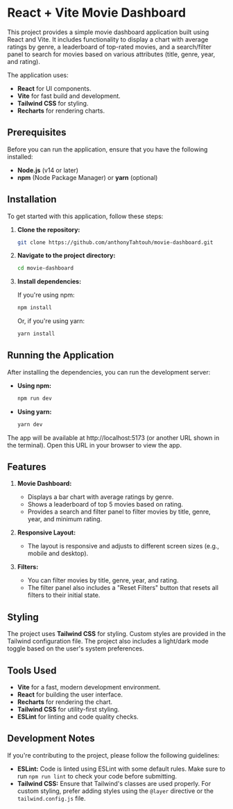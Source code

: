 
# React + Vite Movie Dashboard

This project provides a simple movie dashboard application built using React and Vite. It includes functionality to display a chart with average ratings by genre, a leaderboard of top-rated movies, and a search/filter panel to search for movies based on various attributes (title, genre, year, and rating). 

The application uses:
- **React** for UI components.
- **Vite** for fast build and development.
- **Tailwind CSS** for styling.
- **Recharts** for rendering charts.

## Prerequisites

Before you can run the application, ensure that you have the following installed:

- **Node.js** (v14 or later)
- **npm** (Node Package Manager) or **yarn** (optional)

## Installation

To get started with this application, follow these steps:

1. **Clone the repository:**

   ```bash
   git clone https://github.com/anthonyTahtouh/movie-dashboard.git
   ```

2. **Navigate to the project directory:**

   ```bash
   cd movie-dashboard
   ```

3. **Install dependencies:**

   If you're using npm:

   ```bash
   npm install
   ```

   Or, if you're using yarn:

   ```bash
   yarn install
   ```

## Running the Application

After installing the dependencies, you can run the development server:

- **Using npm:**

  ```bash
  npm run dev
  ```

- **Using yarn:**

  ```bash
  yarn dev
  ```

The app will be available at http://localhost:5173 (or another URL shown in the terminal). Open this URL in your browser to view the app.

## Features

1. **Movie Dashboard:**
   - Displays a bar chart with average ratings by genre.
   - Shows a leaderboard of top 5 movies based on rating.
   - Provides a search and filter panel to filter movies by title, genre, year, and minimum rating.

2. **Responsive Layout:**
   - The layout is responsive and adjusts to different screen sizes (e.g., mobile and desktop).

3. **Filters:**
   - You can filter movies by title, genre, year, and rating.
   - The filter panel also includes a "Reset Filters" button that resets all filters to their initial state.

## Styling

The project uses **Tailwind CSS** for styling. Custom styles are provided in the Tailwind configuration file. The project also includes a light/dark mode toggle based on the user's system preferences.

## Tools Used

- **Vite** for a fast, modern development environment.
- **React** for building the user interface.
- **Recharts** for rendering the chart.
- **Tailwind CSS** for utility-first styling.
- **ESLint** for linting and code quality checks.

## Development Notes

If you're contributing to the project, please follow the following guidelines:

- **ESLint:** Code is linted using ESLint with some default rules. Make sure to run `npm run lint` to check your code before submitting.
- **Tailwind CSS:** Ensure that Tailwind's classes are used properly. For custom styling, prefer adding styles using the `@layer` directive or the `tailwind.config.js` file.